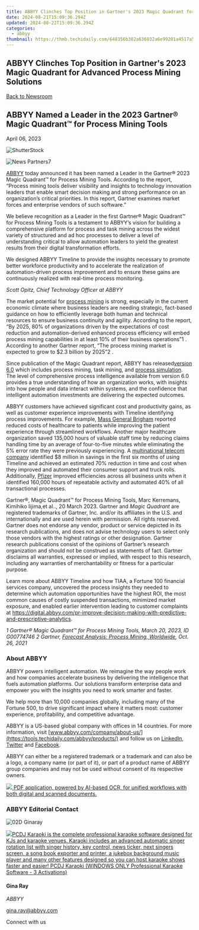 ```yaml
---
title: ABBYY Clinches Top Position in Gartner's 2023 Magic Quadrant for Advanced Process Mining Solutions
date: 2024-08-21T15:09:36.294Z
updated: 2024-08-22T15:09:36.294Z
categories:
  - abbyy
thumbnail: https://thmb.techidaily.com/648356b382a636832a6e99201a4517a582a77b906dab7a37be3d640b5bfda50d.jpg
---
```


## ABBYY Clinches Top Position in Gartner's 2023 Magic Quadrant for Advanced Process Mining Solutions

[Back to Newsroom](https://tools.techidaily.com/abbyy/products/)

## ABBYY Named a Leader in the 2023 Gartner® Magic Quadrant™ for Process Mining Tools

April 06, 2023

![ShutterStock](https://content.abbyy.com/-/media/project/abbyy/abbyy/branchtemplates/shutterstock_1272462163_1296-x-729.jpg?h=729&iar=0&w=1296)

![News Partners7](https://static2.abbyy.com/abbyycommedia/33722/news-partners7.jpg) 

[ABBYY](https://tools.techidaily.com/abbyy/products/) today announced it has been named a Leader in the Gartner® 2023 Magic Quadrant™ for Process Mining Tools. According to the report, “Process mining tools deliver visibility and insights to technology innovation leaders that enable smart decision making and strong performance on an organization’s critical priorities. In this report, Gartner examines market forces and enterprise vendors of such software.”

  
We believe recognition as a Leader in the first Gartner® Magic Quadrant™ for Process Mining Tools is a testament to ABBYY’s vision for building a comprehensive platform for process and task mining across the widest variety of structured and ad hoc processes to deliver a level of understanding critical to allow automation leaders to yield the greatest results from their digital transformation efforts.  
  
We designed ABBYY Timeline to provide the insights necessary to promote better workforce productivity and to accelerate the realization of automation-driven process improvement and to ensure these gains are continuously realized with real-time process monitoring.

_Scott Opitz, Chief Technology Officer at ABBYY_

  
The market potential for [process mining](https://tools.techidaily.com/abbyy/products/) is strong, especially in the current economic climate where business leaders are needing strategic, fact-based guidance on how to efficiently leverage both human and technical resources to ensure business continuity and agility. According to the report, “By 2025, 80% of organizations driven by the expectations of cost reduction and automation-derived enhanced process efficiency will embed process mining capabilities in at least 10% of their business operations”1 . According to another Gartner report, “The process mining market is expected to grow to $2.3 billion by 2025”2 .

Since publication of the Magic Quadrant report, ABBYY has released[version 6.0](https://tools.techidaily.com/abbyy/products/) which includes process mining, task mining, and [process simulation](https://tools.techidaily.com/abbyy/products/). The level of comprehensive process intelligence available from version 6.0 provides a true understanding of how an organization works, with insights into how people and data interact within systems, and the confidence that intelligent automation investments are delivering the expected outcomes.

ABBYY customers have achieved significant cost and productivity gains, as well as customer experience improvements with Timeline identifying process improvements. For example, [Mass General Brigham](https://www.youtube.com/watch?v=InsuyGuPIG4&t=104s) reported reduced costs of healthcare to patients while improving the patient experience through streamlined workflows. Another major healthcare organization saved 135,000 hours of valuable staff time by reducing claims handling time by an average of four-to-five minutes while eliminating the 5% error rate they were previously experiencing. A [multinational telecom company](https://www.youtube.com/watch?v=ms--RBXVO3w) identified $8 million in savings in the first six months of using Timeline and achieved an estimated 70% reduction in time and cost when they improved and automated their consumer support and truck rolls. Additionally, [Pfizer](https://www.youtube.com/watch?v=VfwEwUh6mhU) improved efficiencies across all business units when it identified 160,000 hours of repeatable activity and automated 40% of all transactional processes.

Gartner®, Magic Quadrant™ for Process Mining Tools, Marc Kerremans, Kimihiko Iijima,et al.., 20 March 2023\. Gartner and _Magic Quadrant_ are registered trademarks of Gartner, Inc. and/or its affiliates in the U.S. and internationally and are used herein with permission. All rights reserved. Gartner does not endorse any vendor, product or service depicted in its research publications, and does not advise technology users to select only those vendors with the highest ratings or other designation. Gartner research publications consist of the opinions of Gartner’s research organization and should not be construed as statements of fact. Gartner disclaims all warranties, expressed or implied, with respect to this research, including any warranties of merchantability or fitness for a particular purpose.

Learn more about ABBYY Timeline and how TIAA, a Fortune 100 financial services company, uncovered the process insights they needed to determine which automation opportunities have the highest ROI, the most common causes of costly suspended transactions, minimized market exposure, and enabled earlier intervention leading to customer complaints at <https://digital.abbyy.com/pr-improve-decision-making-with-predictive-and-prescriptive-analytics>.

_1 Gartner® Magic Quadrant™ for Process Mining Tools, March 20, 2023, ID G00774746_ 
_2 Gartner, [Forecast Analysis: Process Mining, Worldwide](https://www.gartner.com/en/documents/4007520), Oct. 26, 2021_

### About ABBYY

ABBYY powers intelligent automation. We reimagine the way people work and how companies accelerate business by delivering the intelligence that fuels automation platforms. Our solutions transform enterprise data and empower you with the insights you need to work smarter and faster. 

We help more than 10,000 companies globally, including many of the Fortune 500, to drive significant impact where it matters most: customer experience, profitability, and competitive advantage.

ABBYY is a US-based global company with offices in 14 countries. For more information, visit [www.abbyy.com/company/about-us/](https://tools.techidaily.com/abbyy/products/) and follow us on [LinkedIn](https://www.linkedin.com/company/abbyy), [Twitter](https://twitter.com/ABBYY%5FSoftware) and [Facebook](https://www.facebook.com/ABBYYsoft).

ABBYY can either be a registered trademark or a trademark and can also be a logo, a company name (or part of it), or part of a product name of ABBYY group companies and may not be used without consent of its respective owners.

<!-- affiliate ads begin -->
<a href="https://checkout.abbyy.com/order/checkout.php?PRODS=39254762&QTY=1&AFFILIATE=108875&CART=1"> <img src="https://secure.avangate.com/images/merchant/0e5fb5c76fca16adbee503c9aff393cd/products/11_FR-Badges-NEW-FR-Standard-16-WIN-200.png" border="0"> PDF application, powered by AI-based OCR, for unified workflows with both digital and scanned documents. </a>
<!-- affiliate ads end -->
### ABBYY Editorial Contact

![02D Ginaray](https://static2.abbyy.com/abbyycommedia/23662/02d-ginaray.png)

<!-- affiliate ads begin -->
<a href="https://shop.pcdj.com/order/checkout.php?PRODS=4698832&QTY=1&AFFILIATE=108875&CART=1"> <img src="https://secure.avangate.com/images/merchant/47f4b6321e9fd8e8f7326a6adc1a7c1e/products/karaoki-new-searchresultspane.jpg" border="0">PCDJ Karaoki is the complete professional karaoke software designed for KJs and karaoke venues. Karaoki includes an advanced automatic singer rotation list with singer history, key control, news ticker, next singers screen, a song book exporter and printer, a jukebox background music player and many other features designed so you can host karaoke shows faster and easier! 
 PCDJ Karaoki (WINDOWS ONLY Professional Karaoke Software - 3 Activations)</a>
<!-- affiliate ads end -->
#### Gina Ray

_ABBYY_

[gina.ray@abbyy.com](https://tools.techidaily.com/abbyy/products/) 

Connect with us

<ins class="adsbygoogle"
     style="display:block"
     data-ad-format="autorelaxed"
     data-ad-client="ca-pub-7571918770474297"
     data-ad-slot="1223367746"></ins>



<ins class="adsbygoogle"
     style="display:block"
     data-ad-client="ca-pub-7571918770474297"
     data-ad-slot="8358498916"
     data-ad-format="auto"
     data-full-width-responsive="true"></ins>
